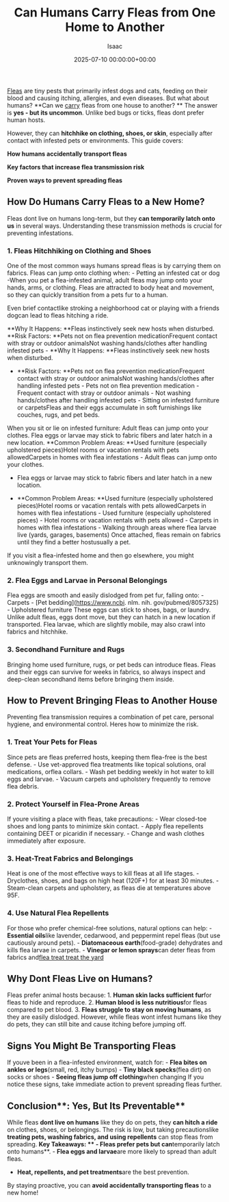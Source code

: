 ﻿---
title: Can Humans Carry Fleas from One Home to Another
description: Fleas are tiny pests that primarily infest dogs and cats, feeding on their blood and causing itching, allergies, and even diseases.
slug: /can-humans-carry-fleas-from-one-home-to-another/
date: 2025-07-10 00:00:00+00:00
lastmod: 2025-07-10 00:00:00+03:00
author: Isaac
categories:
- Fleas
- Guide
tags:
- fleas
- human
- carry
layout: post
---

[Fleas](https://pestpolicy.com/can-you-use-human-shampoo-on-cats/) are tiny pests that primarily infest dogs and cats, feeding on their blood and causing itching, allergies, and even diseases. But what about humans? **Can we [carry](https://pestpolicy.com/do-squirrels-carry-fleas/) fleas from one house to another? ** The answer is **yes - but its uncommon**. Unlike bed bugs or ticks, fleas dont prefer human hosts.

However, they can **hitchhike on clothing, shoes, or skin**, especially after contact with infested pets or environments. This guide covers:

**How humans accidentally transport fleas**

**Key factors that increase flea transmission risk**

**Proven ways to prevent spreading fleas**

##  **How Do Humans Carry Fleas to a New Home?**

Fleas dont live on humans long-term, but they **can temporarily latch onto us** in several ways. Understanding these transmission methods is crucial for preventing infestations.

###  **1. Fleas Hitchhiking on Clothing and Shoes**

One of the most common ways humans spread fleas is by carrying them on fabrics. Fleas can jump onto clothing when: - Petting an infested cat or dog -When you pet a flea-infested animal, adult fleas may jump onto your hands, arms, or clothing. Fleas are attracted to body heat and movement, so they can quickly transition from a pets fur to a human.

Even brief contactlike stroking a neighborhood cat or playing with a friends dogcan lead to fleas hitching a ride.

**Why It Happens: **Fleas instinctively seek new hosts when disturbed. **Risk Factors: **Pets not on flea prevention medicationFrequent contact with stray or outdoor animalsNot washing hands/clothes after handling infested pets - **Why It Happens: **Fleas instinctively seek new hosts when disturbed.

- **Risk Factors: **Pets not on flea prevention medicationFrequent contact with stray or outdoor animalsNot washing hands/clothes after handling infested pets - Pets not on flea prevention medication - Frequent contact with stray or outdoor animals - Not washing hands/clothes after handling infested pets - Sitting on infested furniture or carpetsFleas and their eggs accumulate in soft furnishings like couches, rugs, and pet beds.

When you sit or lie on infested furniture: Adult fleas can jump onto your clothes. Flea eggs or larvae may stick to fabric fibers and later hatch in a new location. **Common Problem Areas: **Used furniture (especially upholstered pieces)Hotel rooms or vacation rentals with pets allowedCarpets in homes with flea infestations - Adult fleas can jump onto your clothes.

- Flea eggs or larvae may stick to fabric fibers and later hatch in a new location.

- **Common Problem Areas: **Used furniture (especially upholstered pieces)Hotel rooms or vacation rentals with pets allowedCarpets in homes with flea infestations - Used furniture (especially upholstered pieces) - Hotel rooms or vacation rentals with pets allowed - Carpets in homes with flea infestations - Walking through areas where flea larvae live (yards, garages, basements) Once attached, fleas remain on fabrics until they find a better hostusually a pet.

If you visit a flea-infested home and then go elsewhere, you might unknowingly transport them.

###  **2. Flea Eggs and Larvae in Personal Belongings**

Flea eggs are smooth and easily dislodged from pet fur, falling onto: - Carpets - [Pet bedding](https://www.ncbi. nlm. nih. gov/pubmed/8057325) - Upholstered furniture These eggs can stick to shoes, bags, or laundry. Unlike adult fleas, eggs dont move, but they can hatch in a new location if transported. Flea larvae, which are slightly mobile, may also crawl into fabrics and hitchhike.

###  **3. Secondhand Furniture and Rugs**

Bringing home used furniture, rugs, or pet beds can introduce fleas. Fleas and their eggs can survive for weeks in fabrics, so always inspect and deep-clean secondhand items before bringing them inside.

##  **How to Prevent Bringing Fleas to Another House**

Preventing flea transmission requires a combination of pet care, personal hygiene, and environmental control. Heres how to minimize the risk.

###  **1. Treat Your Pets for Fleas**

Since pets are fleas preferred hosts, keeping them flea-free is the best defense. - Use vet-approved flea treatments like topical solutions, oral medications, orflea collars. - Wash pet bedding weekly in hot water to kill eggs and larvae. - Vacuum carpets and upholstery frequently to remove flea debris.

###  **2. Protect Yourself in Flea-Prone Areas**

If youre visiting a place with fleas, take precautions: - Wear closed-toe shoes and long pants to minimize skin contact. - Apply flea repellents containing DEET or picaridin if necessary. - Change and wash clothes immediately after exposure.

###  **3. Heat-Treat Fabrics and Belongings**

Heat is one of the most effective ways to kill fleas at all life stages. - Dryclothes, shoes, and bags on high heat (120F+) for at least 30 minutes. - Steam-clean carpets and upholstery, as fleas die at temperatures above 95F.

###  **4. Use Natural Flea Repellents**

For those who prefer chemical-free solutions, natural options can help: - **Essential oils**like lavender, cedarwood, and peppermint repel fleas (but use cautiously around pets). - **Diatomaceous earth**(food-grade) dehydrates and kills flea larvae in carpets. - **Vinegar or lemon sprays**can deter fleas from fabrics and[flea treat treat the yard](https://pestpolicy.com/best-flea-spray-for-yard/)

##  **Why Dont Fleas Live on Humans?**

Fleas prefer animal hosts because: 1. **Human skin lacks sufficient fur**for fleas to hide and reproduce. 2. **Human blood is less nutritious**for fleas compared to pet blood. 3. **Fleas struggle to stay on moving humans**, as they are easily dislodged. However, while fleas wont infest humans like they do pets, they can still bite and cause itching before jumping off.

##  **Signs You Might Be Transporting Fleas**

If youve been in a flea-infested environment, watch for: - **Flea bites on ankles or legs**(small, red, itchy bumps) - **Tiny black specks**(flea dirt) on socks or shoes - **Seeing fleas jump off clothing**when changing If you notice these signs, take immediate action to prevent spreading fleas further.

##  Conclusion**: Yes, But Its Preventable**

While fleas **dont live on humans** like they do on pets, they **can hitch a ride** on clothes, shoes, or belongings. The risk is low, but taking precautionslike **treating pets, washing fabrics, and using repellents** can stop fleas from spreading. **Key Takeaways: ** - Fleas prefer pets but can**temporarily latch onto humans**. - **Flea eggs and larvae**are more likely to spread than adult fleas.

- **Heat, repellents, and pet treatments**are the best prevention.

By staying proactive, you can **avoid accidentally transporting fleas** to a new home!

